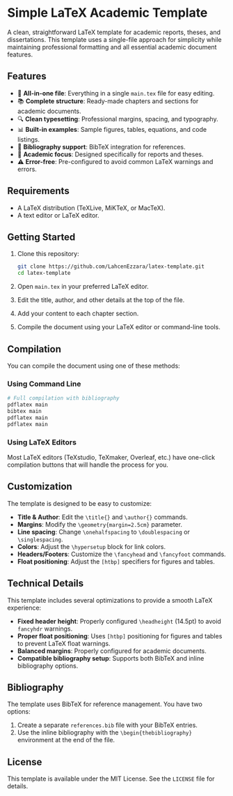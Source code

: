 # Simple LaTeX Academic Template

A clean, straightforward LaTeX template for academic reports, theses, and dissertations. This template uses a single-file approach for simplicity while maintaining professional formatting and all essential academic document features.

## Features

- 📄 **All-in-one file**: Everything in a single `main.tex` file for easy editing.
- 📚 **Complete structure**: Ready-made chapters and sections for academic documents.
- 🔍 **Clean typesetting**: Professional margins, spacing, and typography.
- 📊 **Built-in examples**: Sample figures, tables, equations, and code listings.
- 📝 **Bibliography support**: BibTeX integration for references.
- 📘 **Academic focus**: Designed specifically for reports and theses.
- ⚠️ **Error-free**: Pre-configured to avoid common LaTeX warnings and errors.

## Requirements

- A LaTeX distribution (TeXLive, MiKTeX, or MacTeX).
- A text editor or LaTeX editor.

## Getting Started

1. Clone this repository:
   ```bash
   git clone https://github.com/LahcenEzzara/latex-template.git
   cd latex-template
   ```

2. Open `main.tex` in your preferred LaTeX editor.

3. Edit the title, author, and other details at the top of the file.

4. Add your content to each chapter section.

5. Compile the document using your LaTeX editor or command-line tools.

## Compilation

You can compile the document using one of these methods:

### Using Command Line
```bash
# Full compilation with bibliography
pdflatex main
bibtex main
pdflatex main
pdflatex main
```

### Using LaTeX Editors
Most LaTeX editors (TeXstudio, TeXmaker, Overleaf, etc.) have one-click compilation buttons that will handle the process for you.

## Customization

The template is designed to be easy to customize:

- **Title & Author**: Edit the `\title{}` and `\author{}` commands.
- **Margins**: Modify the `\geometry{margin=2.5cm}` parameter.
- **Line spacing**: Change `\onehalfspacing` to `\doublespacing` or `\singlespacing`.
- **Colors**: Adjust the `\hypersetup` block for link colors.
- **Headers/Footers**: Customize the `\fancyhead` and `\fancyfoot` commands.
- **Float positioning**: Adjust the `[htbp]` specifiers for figures and tables.

## Technical Details

This template includes several optimizations to provide a smooth LaTeX experience:

- **Fixed header height**: Properly configured `\headheight` (14.5pt) to avoid `fancyhdr` warnings.
- **Proper float positioning**: Uses `[htbp]` positioning for figures and tables to prevent LaTeX float warnings.
- **Balanced margins**: Properly configured for academic documents.
- **Compatible bibliography setup**: Supports both BibTeX and inline bibliography options.

## Bibliography

The template uses BibTeX for reference management. You have two options:

1. Create a separate `references.bib` file with your BibTeX entries.
2. Use the inline bibliography with the `\begin{thebibliography}` environment at the end of the file.

## License

This template is available under the MIT License. See the `LICENSE` file for details.